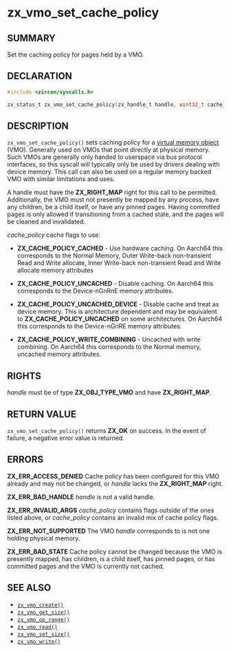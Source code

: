 # zx_vmo_set_cache_policy

## SUMMARY

<!-- Contents of this heading updated by update-docs-from-fidl, do not edit. -->

Set the caching policy for pages held by a VMO.

## DECLARATION

<!-- Contents of this heading updated by update-docs-from-fidl, do not edit. -->

```c
#include <zircon/syscalls.h>

zx_status_t zx_vmo_set_cache_policy(zx_handle_t handle, uint32_t cache_policy);
```

## DESCRIPTION

`zx_vmo_set_cache_policy()` sets caching policy for a [virtual memory
object](/reference/kernel_objects/vm_object.md) (VMO). Generally used on VMOs
that point directly at physical memory. Such VMOs are generally only handed to
userspace via bus protocol interfaces, so this syscall will typically only be
used by drivers dealing with device memory. This call can also be used on a
regular memory backed VMO with similar limitations and uses.

A handle must have the **ZX_RIGHT_MAP** right for this call to be
permitted. Additionally, the VMO must not presently be mapped by any process,
have any children, be a child itself, or have any pinned pages. Having committed
pages is only allowed if transitioning from a cached state, and the pages will be
cleaned and invalidated.

*cache_policy* cache flags to use:

  - **ZX_CACHE_POLICY_CACHED** - Use hardware caching. On Aarch64 this corresponds to the Normal
    Memory, Outer Write-back non-transient Read and Write allocate, Inner Write-back non-transient
    Read and Write allocate memory attributes

  - **ZX_CACHE_POLICY_UNCACHED** - Disable caching. On Aarch64 this corresponds to the Device-nGnRnE
    memory attributes.

  - **ZX_CACHE_POLICY_UNCACHED_DEVICE** - Disable cache and treat as device memory. This is
    architecture dependent and may be equivalent to **ZX_CACHE_POLICY_UNCACHED** on some
    architectures. On Aarch64 this corresponds to the Device-nGnRE memory attributes.

  - **ZX_CACHE_POLICY_WRITE_COMBINING** - Uncached with write combining. On Aarch64 this corresponds
    to the Normal memory, uncached memory attributes.


## RIGHTS

<!-- Contents of this heading updated by update-docs-from-fidl, do not edit. -->

*handle* must be of type **ZX_OBJ_TYPE_VMO** and have **ZX_RIGHT_MAP**.

## RETURN VALUE

`zx_vmo_set_cache_policy()` returns **ZX_OK** on success. In the event of
failure, a negative error value is returned.

## ERRORS

**ZX_ERR_ACCESS_DENIED** Cache policy has been configured for this VMO already and
may not be changed, or *handle* lacks the **ZX_RIGHT_MAP** right.

**ZX_ERR_BAD_HANDLE** *handle* is not a valid handle.

**ZX_ERR_INVALID_ARGS** *cache_policy* contains flags outside of the ones listed
above, or *cache_policy* contains an invalid mix of cache policy flags.

**ZX_ERR_NOT_SUPPORTED** The VMO *handle* corresponds to is not one holding
physical memory.

**ZX_ERR_BAD_STATE** Cache policy cannot be changed because the VMO is presently
mapped, has children, is a child itself, has pinned pages, or has committed pages
and the VMO is currently not cached.

## SEE ALSO

 - [`zx_vmo_create()`]
 - [`zx_vmo_get_size()`]
 - [`zx_vmo_op_range()`]
 - [`zx_vmo_read()`]
 - [`zx_vmo_set_size()`]
 - [`zx_vmo_write()`]

<!-- References updated by update-docs-from-fidl, do not edit. -->

[`zx_vmo_create()`]: vmo_create.md
[`zx_vmo_get_size()`]: vmo_get_size.md
[`zx_vmo_op_range()`]: vmo_op_range.md
[`zx_vmo_read()`]: vmo_read.md
[`zx_vmo_set_size()`]: vmo_set_size.md
[`zx_vmo_write()`]: vmo_write.md
